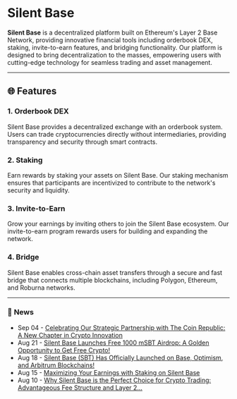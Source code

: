 # Silent Base

**Silent Base** is a decentralized platform built on Ethereum's Layer 2 Base Network, providing innovative financial tools including orderbook DEX, staking, invite-to-earn features, and bridging functionality. Our platform is designed to bring decentralization to the masses, empowering users with cutting-edge technology for seamless trading and asset management.

---

## 🌐 **Features**

### 1. **Orderbook DEX**
Silent Base provides a decentralized exchange with an orderbook system. Users can trade cryptocurrencies directly without intermediaries, providing transparency and security through smart contracts.

### 2. **Staking**
Earn rewards by staking your assets on Silent Base. Our staking mechanism ensures that participants are incentivized to contribute to the network's security and liquidity.

### 3. **Invite-to-Earn**
Grow your earnings by inviting others to join the Silent Base ecosystem. Our invite-to-earn program rewards users for building and expanding the network.

### 4. **Bridge**
Silent Base enables cross-chain asset transfers through a secure and fast bridge that connects multiple blockchains, including Polygon, Ethereum, and Roburna networks.

---

### 📰 **News**
<!-- feed start -->
- Sep 04 - [Celebrating Our Strategic Partnership with The Coin Republic: A New Chapter in Crypto Innovation](https://silentbase.medium.com/celebrating-our-strategic-partnership-with-the-coin-republic-a-new-chapter-in-crypto-innovation-e5f956be9f07?source=rss-c5cf6ae745aa------2)
- Aug 21 - [Silent Base Launches Free 1000 mSBT Airdrop: A Golden Opportunity to Get Free Crypto!](https://silentbase.medium.com/silent-base-launches-free-1000-msbt-airdrop-a-golden-opportunity-to-get-free-crypto-554408935789?source=rss-c5cf6ae745aa------2)
- Aug 18 - [ Silent Base (SBT) Has Officially Launched on Base, Optimism, and Arbitrum Blockchains!](https://silentbase.medium.com/silent-base-sbt-has-officially-launched-on-base-optimism-and-arbitrum-blockchains-8727b36eb5db?source=rss-c5cf6ae745aa------2)
- Aug 15 - [Maximizing Your Earnings with Staking on Silent Base](https://silentbase.medium.com/maximizing-your-earnings-with-staking-on-silent-base-be2ed5a77d4f?source=rss-c5cf6ae745aa------2)
- Aug 10 - [Why Silent Base is the Perfect Choice for Crypto Trading: Advantageous Fee Structure and Layer 2…](https://silentbase.medium.com/why-silent-base-is-the-perfect-choice-for-crypto-trading-advantageous-fee-structure-and-layer-2-fdaa4cbc7676?source=rss-c5cf6ae745aa------2)
<!-- feed end -->
